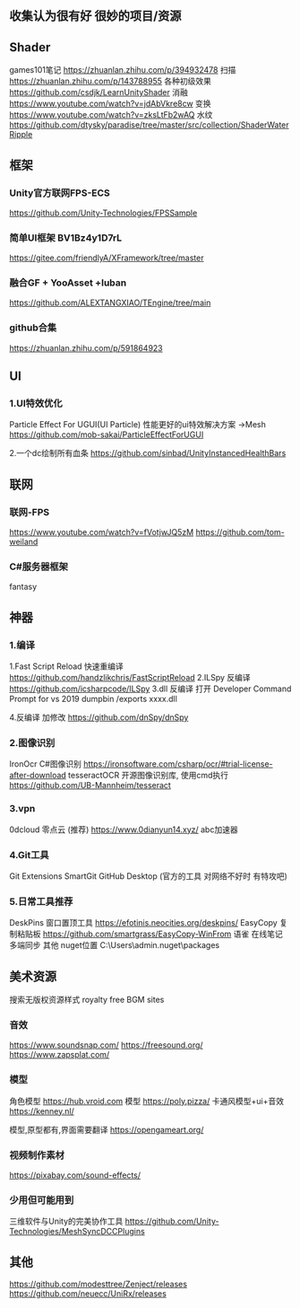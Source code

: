 ## 收集认为很有好 很妙的项目/资源


## Shader
games101笔记
https://zhuanlan.zhihu.com/p/394932478
扫描
https://zhuanlan.zhihu.com/p/143788955
各种初级效果
https://github.com/csdjk/LearnUnityShader
 消融
https://www.youtube.com/watch?v=jdAbVkre8cw
 变换
https://www.youtube.com/watch?v=zksLtFb2wAQ
水纹
https://github.com/dtysky/paradise/tree/master/src/collection/ShaderWaterRipple
 

## 框架
### Unity官方联网FPS-ECS
https://github.com/Unity-Technologies/FPSSample

### 简单UI框架 BV1Bz4y1D7rL
https://gitee.com/friendlyA/XFramework/tree/master

### 融合GF + YooAsset +luban
https://github.com/ALEXTANGXIAO/TEngine/tree/main

### github合集
https://zhuanlan.zhihu.com/p/591864923
 
## UI
### 1.UI特效优化
Particle Effect For UGUI(UI Particle)
性能更好的ui特效解决方案
->Mesh
https://github.com/mob-sakai/ParticleEffectForUGUI

2.一个dc绘制所有血条
https://github.com/sinbad/UnityInstancedHealthBars


## 联网
### 联网-FPS
https://www.youtube.com/watch?v=fVotjwJQ5zM
https://github.com/tom-weiland

### C#服务器框架
fantasy  

## 神器
### 1.编译
1.Fast Script Reload 快速重编译
https://github.com/handzlikchris/FastScriptReload
2.ILSpy 反编译
https://github.com/icsharpcode/ILSpy
3.dll 反编译
打开 Developer Command Prompt for vs 2019
dumpbin /exports xxxx.dll

4.反编译 加修改
https://github.com/dnSpy/dnSpy

### 2.图像识别
IronOcr C#图像识别
https://ironsoftware.com/csharp/ocr/#trial-license-after-download
tesseractOCR 开源图像识别库, 使用cmd执行
https://github.com/UB-Mannheim/tesseract

### 3.vpn
0dcloud 零点云 (推荐)
https://www.0dianyun14.xyz/
abc加速器

### 4.Git工具
Git Extensions
SmartGit
GitHub Desktop (官方的工具 对网络不好时 有特攻吧)
### 5.日常工具推荐
DeskPins 窗口置顶工具
https://efotinis.neocities.org/deskpins/
EasyCopy 复制粘贴板
https://github.com/smartgrass/EasyCopy-WinFrom
语雀 在线笔记 多端同步
其他
nuget位置
C:\Users\admin\.nuget\packages

## 美术资源
搜索无版权资源样式
royalty free BGM sites
### 音效
https://www.soundsnap.com/
https://freesound.org/
https://www.zapsplat.com/
### 模型
角色模型
 https://hub.vroid.com 
模型
https://poly.pizza/
卡通风模型+ui+音效
https://kenney.nl/

模型,原型都有,界面需要翻译
https://opengameart.org/

### 视频制作素材
https://pixabay.com/sound-effects/

### 少用但可能用到
三维软件与Unity的完美协作工具
https://github.com/Unity-Technologies/MeshSyncDCCPlugins


## 其他
https://github.com/modesttree/Zenject/releases
https://github.com/neuecc/UniRx/releases
